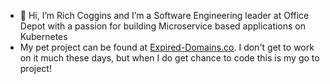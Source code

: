 - 👋 Hi, I’m Rich Coggins and I’m a Software Engineering leader at Office Depot with a passion for building Microservice based applications on Kubernetes
- My pet project can be found at [Expired-Domains.co](https://www.expired-domains.co).  I don't get to work on it much these days, but when I do get chance to code this is my go to project!
<!--
- 🌱 I’m currently learning ...
- 📫 How to reach me ...
--->
<!---
coggsfl/coggsfl is a ✨ special ✨ repository because its `README.md` (this file) appears on your GitHub profile.
You can click the Preview link to take a look at your changes.
--->
